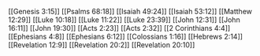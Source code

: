 [[Genesis 3:15]]
[[Psalms 68:18]]
[[Isaiah 49:24]]
[[Isaiah 53:12]]
[[Matthew 12:29]]
[[Luke 10:18]]
[[Luke 11:22]]
[[Luke 23:39]]
[[John 12:31]]
[[John 16:11]]
[[John 19:30]]
[[Acts 2:23]]
[[Acts 2:32]]
[[2 Corinthians 4:4]]
[[Ephesians 4:8]]
[[Ephesians 6:12]]
[[Colossians 1:16]]
[[Hebrews 2:14]]
[[Revelation 12:9]]
[[Revelation 20:2]]
[[Revelation 20:10]]
